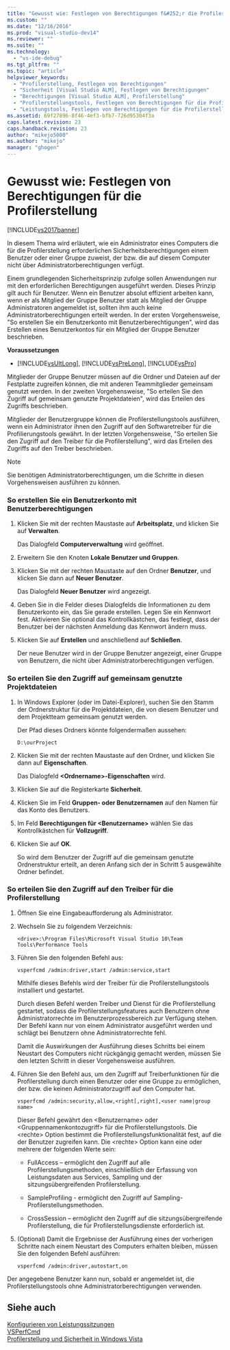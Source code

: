 ```yaml
---
title: "Gewusst wie: Festlegen von Berechtigungen f&#252;r die Profilerstellung | Microsoft Docs"
ms.custom: ""
ms.date: "12/16/2016"
ms.prod: "visual-studio-dev14"
ms.reviewer: ""
ms.suite: ""
ms.technology: 
  - "vs-ide-debug"
ms.tgt_pltfrm: ""
ms.topic: "article"
helpviewer_keywords: 
  - "Profilerstellung, Festlegen von Berechtigungen"
  - "Sicherheit [Visual Studio ALM], Festlegen von Berechtigungen"
  - "Berechtigungen [Visual Studio ALM], Profilerstellung"
  - "Profilerstellungstools, Festlegen von Berechtigungen für die Profilerstellung"
  - "Leistungstools, Festlegen von Berechtigungen für die Profilerstellung"
ms.assetid: 69f27896-8f46-4ef3-bfb7-726d95304f3a
caps.latest.revision: 23
caps.handback.revision: 23
author: "mikejo5000"
ms.author: "mikejo"
manager: "ghogen"
---
```

# Gewusst wie: Festlegen von Berechtigungen f&#252;r die Profilerstellung
[!INCLUDE[vs2017banner](../code-quality/includes/vs2017banner.md)]

In diesem Thema wird erläutert, wie ein Administrator eines Computers die für die Profilerstellung erforderlichen Sicherheitsberechtigungen einem Benutzer oder einer Gruppe zuweist, der bzw. die auf diesem Computer nicht über Administratorberechtigungen verfügt.  
  
 Einem grundlegenden Sicherheitsprinzip zufolge sollen Anwendungen nur mit den erforderlichen Berechtigungen ausgeführt werden.  Dieses Prinzip gilt auch für Benutzer.  Wenn ein Benutzer absolut effizient arbeiten kann, wenn er als Mitglied der Gruppe Benutzer statt als Mitglied der Gruppe Administratoren angemeldet ist, sollten ihm auch keine Administratorberechtigungen erteilt werden.  In der ersten Vorgehensweise, "So erstellen Sie ein Benutzerkonto mit Benutzerberechtigungen", wird das Erstellen eines Benutzerkontos für ein Mitglied der Gruppe Benutzer beschrieben.  
  
 **Voraussetzungen**  
  
-   [!INCLUDE[vsUltLong](../code-quality/includes/vsultlong_md.md)], [!INCLUDE[vsPreLong](../code-quality/includes/vsprelong_md.md)], [!INCLUDE[vsPro](../code-quality/includes/vspro_md.md)]  
  
 Mitglieder der Gruppe Benutzer müssen auf die Ordner und Dateien auf der Festplatte zugreifen können, die mit anderen Teammitglieder gemeinsam genutzt werden.  In der zweiten Vorgehensweise, "So erteilen Sie den Zugriff auf gemeinsam genutzte Projektdateien", wird das Erteilen des Zugriffs beschrieben.  
  
 Mitglieder der Benutzergruppe können die Profilerstellungstools ausführen, wenn ein Administrator ihnen den Zugriff auf den Softwaretreiber für die Profilierungstools gewährt.  In der letzten Vorgehensweise, "So erteilen Sie den Zugriff auf den Treiber für die Profilerstellung", wird das Erteilen des Zugriffs auf den Treiber beschrieben.  
  
> [!NOTE]
>  Sie benötigen Administratorberechtigungen, um die Schritte in diesen Vorgehensweisen ausführen zu können.  
  
### So erstellen Sie ein Benutzerkonto mit Benutzerberechtigungen  
  
1.  Klicken Sie mit der rechten Maustaste auf **Arbeitsplatz**, und klicken Sie auf **Verwalten**.  
  
     Das Dialogfeld **Computerverwaltung** wird geöffnet.  
  
2.  Erweitern Sie den Knoten **Lokale Benutzer und Gruppen**.  
  
3.  Klicken Sie mit der rechten Maustaste auf den Ordner **Benutzer**, und klicken Sie dann auf **Neuer Benutzer**.  
  
     Das Dialogfeld **Neuer Benutzer** wird angezeigt.  
  
4.  Geben Sie in die Felder dieses Dialogfelds die Informationen zu dem Benutzerkonto ein, das Sie gerade erstellen.  Legen Sie ein Kennwort fest.  Aktivieren Sie optional das Kontrollkästchen, das festlegt, dass der Benutzer bei der nächsten Anmeldung das Kennwort ändern muss.  
  
5.  Klicken Sie auf **Erstellen** und anschließend auf **Schließen**.  
  
     Der neue Benutzer wird in der Gruppe Benutzer angezeigt, einer Gruppe von Benutzern, die nicht über Administratorberechtigungen verfügen.  
  
### So erteilen Sie den Zugriff auf gemeinsam genutzte Projektdateien  
  
1.  In Windows Explorer \(oder im Datei\-Explorer\), suchen Sie den Stamm der Ordnerstruktur für die Projektdateien, die von diesem Benutzer und dem Projektteam gemeinsam genutzt werden.  
  
     Der Pfad dieses Ordners könnte folgendermaßen aussehen:  
  
    ```  
    D:\ourProject  
    ```  
  
2.  Klicken Sie mit der rechten Maustaste auf den Ordner, und klicken Sie dann auf **Eigenschaften**.  
  
     Das Dialogfeld **\<Ordnername\>\-Eigenschaften** wird.  
  
3.  Klicken Sie auf die Registerkarte **Sicherheit**.  
  
4.  Klicken Sie im Feld **Gruppen\- oder Benutzernamen** auf den Namen für das Konto des Benutzers.  
  
5.  Im Feld **Berechtigungen für \<Benutzername\>** wählen Sie das Kontrollkästchen für **Vollzugriff**.  
  
6.  Klicken Sie auf **OK**.  
  
     So wird dem Benutzer der Zugriff auf die gemeinsam genutzte Ordnerstruktur erteilt, an deren Anfang sich der in Schritt 5 ausgewählte Ordner befindet.  
  
### So erteilen Sie den Zugriff auf den Treiber für die Profilerstellung  
  
1.  Öffnen Sie eine Eingabeaufforderung als Administrator.  
  
2.  Wechseln Sie zu folgendem Verzeichnis:  
  
    ```  
    <drive>:\Program Files\Microsoft Visual Studio 10\Team Tools\Performance Tools  
    ```  
  
3.  Führen Sie den folgenden Befehl aus:  
  
    ```  
    vsperfcmd /admin:driver,start /admin:service,start  
    ```  
  
     Mithilfe dieses Befehls wird der Treiber für die Profilerstellungstools installiert und gestartet.  
  
     Durch diesen Befehl werden Treiber und Dienst für die Profilerstellung gestartet, sodass die Profilerstellungsfeatures auch Benutzern ohne Administratorrechte im Benutzerprozessbereich zur Verfügung stehen.  Der Befehl kann nur von einem Administrator ausgeführt werden und schlägt bei Benutzern ohne Administratorrechte fehl.  
  
     Damit die Auswirkungen der Ausführung dieses Schritts bei einem Neustart des Computers nicht rückgängig gemacht werden, müssen Sie den letzten Schritt in dieser Vorgehensweise ausführen.  
  
4.  Führen Sie den Befehl aus, um den Zugriff auf Treiberfunktionen für die Profilerstellung durch einen Benutzer oder eine Gruppe zu ermöglichen, der bzw. die keinen Administratorzugriff auf den Computer hat.  
  
    ```  
    vsperfcmd /admin:security,allow,<right[,right],<user name|group name>  
    ```  
  
     Dieser Befehl gewährt den \<Benutzername\> oder \<Gruppennamenkontozugriff\> für die Profilerstellungstools.  Die \<rechte\> Option bestimmt die Profilerstellungsfunktionalität fest, auf die der Benutzer zugreifen kann.  Die \<rechte\> Option kann eine oder mehrere der folgenden Werte sein:  
  
    -   FullAccess – ermöglicht den Zugriff auf alle Profilerstellungsmethoden, einschließlich der Erfassung von Leistungsdaten aus Services, Sampling und der sitzungsübergreifenden Profilerstellung.  
  
    -   SampleProfiling \- ermöglicht den Zugriff auf Sampling\-Profilerstellungsmethoden.  
  
    -   CrossSession – ermöglicht den Zugriff auf die sitzungsübergreifende Profilerstellung, die für Profilerstellungsdienste erforderlich ist.  
  
5.  \(Optional\) Damit die Ergebnisse der Ausführung eines der vorherigen Schritte nach einem Neustart des Computers erhalten bleiben, müssen Sie den folgenden Befehl ausführen:  
  
    ```  
    vsperfcmd /admin:driver,autostart,on  
    ```  
  
 Der angegebene Benutzer kann nun, sobald er angemeldet ist, die Profilerstellungstools ohne Administratorberechtigungen verwenden.  
  
## Siehe auch  
 [Konfigurieren von Leistungssitzungen](../profiling/configuring-performance-sessions.md)   
 [VSPerfCmd](../profiling/vsperfcmd.md)   
 [Profilerstellung und Sicherheit in Windows Vista](../profiling/profiling-and-windows-vista-security.md)